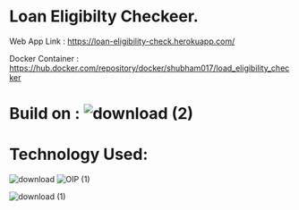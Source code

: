 # Loan Eligibilty Checkeer.

Web App Link : https://loan-eligibility-check.herokuapp.com/

Docker Container : https://hub.docker.com/repository/docker/shubham017/load_eligibility_checker


# Build on  :  ![download (2)](https://user-images.githubusercontent.com/61824566/85455199-4d61fa80-b5bb-11ea-93e1-f9468a0bd1c2.jpg)

# Technology Used:

![download](https://user-images.githubusercontent.com/61824566/85454285-6322f000-b5ba-11ea-8223-7544d32bf409.jpg)       ![OIP (1)](https://user-images.githubusercontent.com/61824566/85454332-71710c00-b5ba-11ea-884f-22def7bdabfb.jpg)

![download (1)](https://user-images.githubusercontent.com/61824566/85454579-b2692080-b5ba-11ea-8deb-bf474a879c4a.jpg)
